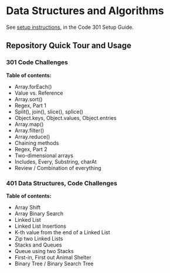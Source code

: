 # Data Structures and Algorithms

See [setup instructions](https://codefellows.github.io/setup-guide/code-301/3-code-challenges), in the Code 301 Setup Guide.

## Repository Quick Tour and Usage

### 301 Code Challenges

**Table of contents:**

- Array.forEach()
- Value vs. Reference
- Array.sort()
- Regex, Part 1
- Split(), join(), slice(), splice()
- Object.keys, Object.values, Object.entries
- Array.map()
- Array.filter()
- Array.reduce()
- Chaining methods
- Regex, Part 2
- Two-dimensional arrays
- Includes, Every, Substring, charAt
- Review / Combination of everything


### 401 Data Structures, Code Challenges

**Table of contents:**

- Array Shift
- Array Binary Search
- Linked List
- Linked List Insertions 
- K-th value from the end of a Linked List
- Zip two Linked Lists
- Stacks and Queues
- Queue using two Stacks
- First-in, First out Animal Shelter
- Binary Tree / Binary Search Tree
